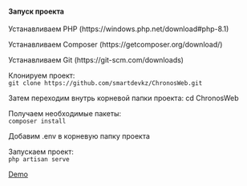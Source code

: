 <h4>Запуск проекта</h4>
<p>Устанавливаем PHP (https://windows.php.net/download#php-8.1) </p>
<p>Устанавливаем Composer (https://getcomposer.org/download/)</p>
<p>Устанавливаем Git (https://git-scm.com/downloads)</p>
<p>Клонируем проект: <br/>
    <code>git clone https://github.com/smartdevkz/ChronosWeb.git</code>
</p>
<p>
  Затем переходим внутрь корневой папки проекта: <cd>cd ChronosWeb</cd>
</p>
<p>Получаем необходимые пакеты: <br />
  <code>composer install</code>
</p>
<p>
  Добавим .env в корневую папку проекта
</p>
<p>Запускаем проект: <br />
  <code>php artisan serve</code>
</p>

<p><a href="https://chronos.smartdev.kz/">Demo</a></p>
